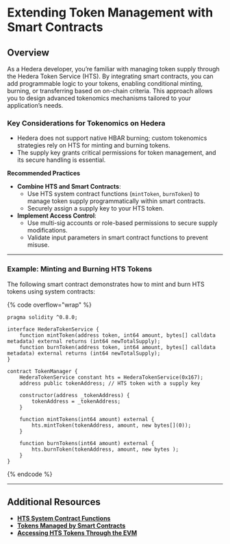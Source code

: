 # Extending Token Management with Smart Contracts

## **Overview**

As a Hedera developer, you’re familiar with managing token supply through the Hedera Token Service (HTS). By integrating smart contracts, you can add programmable logic to your tokens, enabling conditional minting, burning, or transferring based on on-chain criteria. This approach allows you to design advanced tokenomics mechanisms tailored to your application’s needs.

### **Key Considerations for Tokenomics on Hedera**

* Hedera does not support native HBAR burning; custom tokenomics strategies rely on HTS for minting and burning tokens.
* The supply key grants critical permissions for token management, and its secure handling is essential.

**Recommended Practices**

* **Combine HTS and Smart Contracts**:
  * Use HTS system contract functions (`mintToken`, `burnToken`) to manage token supply programmatically within smart contracts.
  * Securely assign a supply key to your HTS token.
* **Implement Access Control**:
  * Use multi-sig accounts or role-based permissions to secure supply modifications.
  * Validate input parameters in smart contract functions to prevent misuse.

***

### **Example: Minting and Burning HTS Tokens**

The following smart contract demonstrates how to mint and burn HTS tokens using system contracts:

{% code overflow="wrap" %}
```solidity
pragma solidity ^0.8.0;

interface HederaTokenService {
    function mintToken(address token, int64 amount, bytes[] calldata metadata) external returns (int64 newTotalSupply);
    function burnToken(address token, int64 amount, bytes[] calldata metadata) external returns (int64 newTotalSupply);
}

contract TokenManager {
    HederaTokenService constant hts = HederaTokenService(0x167);
    address public tokenAddress; // HTS token with a supply key

    constructor(address _tokenAddress) {
        tokenAddress = _tokenAddress;
    }

    function mintTokens(int64 amount) external {
        hts.mintToken(tokenAddress, amount, new bytes[](0));
    }

    function burnTokens(int64 amount) external {
        hts.burnToken(tokenAddress, amount, new bytes );
    }
}
```
{% endcode %}

***

## Additional Resources

* [**HTS System Contract Functions**](https://github.com/hashgraph/hedera-smart-contracts/tree/main/contracts/system-contracts/hedera-token-service)
* [**Tokens Managed by Smart Contracts**](https://docs.hedera.com/hedera/core-concepts/smart-contracts/tokens-managed-by-smart-contracts)
* [**Accessing HTS Tokens Through the EVM**](https://docs.hedera.com/hedera/core-concepts/tokens/access-hts-tokens-through-the-evm)
